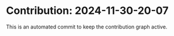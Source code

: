 # Contribution: 2024-11-30-20-07
This is an automated commit to keep the contribution graph active.

